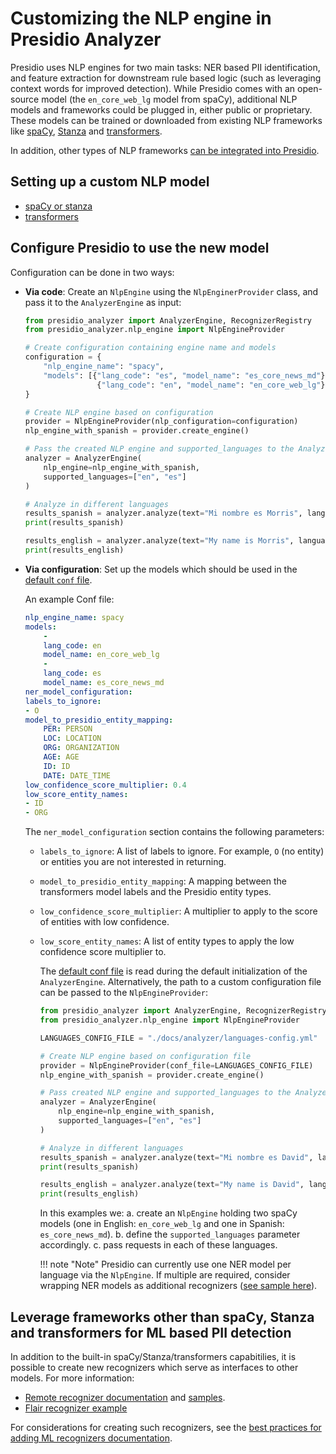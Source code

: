 # Customizing the NLP engine in Presidio Analyzer

Presidio uses NLP engines for two main tasks: NER based PII identification,
and feature extraction for downstream rule based logic (such as leveraging context words for improved detection).
While Presidio comes with an open-source model (the `en_core_web_lg` model from spaCy),
additional NLP models and frameworks could be plugged in, either public or proprietary.
These models can be trained or downloaded from existing NLP frameworks like [spaCy](https://spacy.io/usage/models),
[Stanza](https://github.com/stanfordnlp/stanza) and
[transformers](https://github.com/huggingface/transformers).

In addition, other types of NLP frameworks [can be integrated into Presidio](developing_recognizers.md#machine-learning-ml-based-or-rule-based).

## Setting up a custom NLP model

- [spaCy or stanza](nlp_engines/spacy_stanza.md)
- [transformers](nlp_engines/transformers.md)

## Configure Presidio to use the new model

Configuration can be done in two ways:

- **Via code**: Create an `NlpEngine` using the `NlpEnginerProvider` class, and pass it to the `AnalyzerEngine` as input:

    ```python
    from presidio_analyzer import AnalyzerEngine, RecognizerRegistry
    from presidio_analyzer.nlp_engine import NlpEngineProvider

    # Create configuration containing engine name and models
    configuration = {
        "nlp_engine_name": "spacy",
        "models": [{"lang_code": "es", "model_name": "es_core_news_md"},
                    {"lang_code": "en", "model_name": "en_core_web_lg"}],
    }

    # Create NLP engine based on configuration
    provider = NlpEngineProvider(nlp_configuration=configuration)
    nlp_engine_with_spanish = provider.create_engine()

    # Pass the created NLP engine and supported_languages to the AnalyzerEngine
    analyzer = AnalyzerEngine(
        nlp_engine=nlp_engine_with_spanish, 
        supported_languages=["en", "es"]
    )

    # Analyze in different languages
    results_spanish = analyzer.analyze(text="Mi nombre es Morris", language="es")
    print(results_spanish)

    results_english = analyzer.analyze(text="My name is Morris", language="en")
    print(results_english)
    ```

- **Via configuration**: Set up the models which should be used in the [default `conf` file](https://github.com/microsoft/presidio/blob/main/presidio-analyzer/conf/default.yaml).

    An example Conf file:

    ```yaml
    nlp_engine_name: spacy
    models:
        -
        lang_code: en
        model_name: en_core_web_lg
        -
        lang_code: es
        model_name: es_core_news_md 
    ner_model_configuration:
    labels_to_ignore:
    - O
    model_to_presidio_entity_mapping:
        PER: PERSON
        LOC: LOCATION
        ORG: ORGANIZATION
        AGE: AGE
        ID: ID
        DATE: DATE_TIME
    low_confidence_score_multiplier: 0.4
    low_score_entity_names:
    - ID
    - ORG
    ```

    The `ner_model_configuration` section contains the following parameters:

  - `labels_to_ignore`: A list of labels to ignore. For example, `O` (no entity) or entities you are not interested in returning.
  - `model_to_presidio_entity_mapping`: A mapping between the transformers model labels and the Presidio entity types.
  - `low_confidence_score_multiplier`: A multiplier to apply to the score of entities with low confidence.
  - `low_score_entity_names`: A list of entity types to apply the low confidence score multiplier to.

    The [default conf file](https://github.com/microsoft/presidio/blob/main/presidio-analyzer/conf/default.yaml) is read during the default initialization of the `AnalyzerEngine`. Alternatively, the path to a custom configuration file can be passed to the `NlpEngineProvider`:

    ```python
    from presidio_analyzer import AnalyzerEngine, RecognizerRegistry
    from presidio_analyzer.nlp_engine import NlpEngineProvider

    LANGUAGES_CONFIG_FILE = "./docs/analyzer/languages-config.yml"

    # Create NLP engine based on configuration file
    provider = NlpEngineProvider(conf_file=LANGUAGES_CONFIG_FILE)
    nlp_engine_with_spanish = provider.create_engine()

    # Pass created NLP engine and supported_languages to the AnalyzerEngine
    analyzer = AnalyzerEngine(
        nlp_engine=nlp_engine_with_spanish, 
        supported_languages=["en", "es"]
    )

    # Analyze in different languages
    results_spanish = analyzer.analyze(text="Mi nombre es David", language="es")
    print(results_spanish)

    results_english = analyzer.analyze(text="My name is David", language="en")
    print(results_english)
    ```

    In this examples we:
        a. create an `NlpEngine` holding two spaCy models (one in English: `en_core_web_lg` and one in Spanish: `es_core_news_md`).
        b. define the `supported_languages` parameter accordingly.
        c. pass requests in each of these languages.

    !!! note "Note"
        Presidio can currently use one NER model per language via the `NlpEngine`. If multiple are required,
        consider wrapping NER models as additional recognizers ([see sample here](https://github.com/microsoft/presidio/blob/main/docs/samples/python/example_remote_recognizer.py)).

## Leverage frameworks other than spaCy, Stanza and transformers for ML based PII detection

In addition to the built-in spaCy/Stanza/transformers capabitilies, it is possible to create new recognizers which serve as interfaces to other models.
For more information:

- [Remote recognizer documentation](adding_recognizers.md#creating-a-remote-recognizer) and [samples](../samples/python/integrating_with_external_services.ipynb).
- [Flair recognizer example](../samples/python/flair_recognizer.py)

For considerations for creating such recognizers, see the [best practices for adding ML recognizers documentation](developing_recognizers.md#machine-learning--ml--based-or-rule-based).
